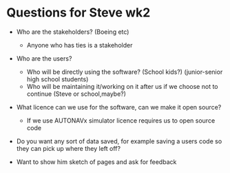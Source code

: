 # Questions for Steve wk2

 - Who are the stakeholders? (Boeing etc)
   - Anyone who has ties is a stakeholder
 - Who are the users?
    - Who will be directly using the software? (School kids?)  (junior-senior high school students)
    - Who will be maintaining it/working on it after us if we choose not to continue (Steve or school,maybe?)
 - What licence can we use for the software, can we make it open source?
    - If we use AUTONAVx simulator licence requires us to open source code
 - Do you want any sort of data saved, for example saving a users code so they can pick up where they left off?

 - Want to show him sketch of pages and ask for feedback